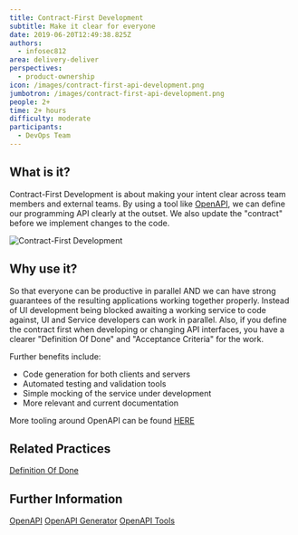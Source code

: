 ```yaml
---
title: Contract-First Development
subtitle: Make it clear for everyone
date: 2019-06-20T12:49:38.825Z
authors:
  - infosec812
area: delivery-deliver
perspectives:
  - product-ownership
icon: /images/contract-first-api-development.png
jumbotron: /images/contract-first-api-development.png
people: 2+
time: 2+ hours
difficulty: moderate
participants:
  - DevOps Team
---
```

## What is it?

Contract-First Development is about making your intent clear across team members and external teams. By using a tool like [OpenAPI](https://swagger.io/docs/specification/about/), we can define our programming API clearly at the outset. We also update the "contract" before we implement changes to the code.

![Contract-First Development](/images/contract-first-api-development.png "Contract-First Development")

## Why use it?

So that everyone can be productive in parallel AND we can have strong guarantees of the resulting applications working together properly. Instead of UI development being blocked awaiting a working service to code against, UI and Service developers can work in parallel. Also, if you define the contract first when developing or changing API interfaces, you have a clearer "Definition Of Done" and "Acceptance Criteria" for the work.

Further benefits include:

- Code generation for both clients and servers
- Automated testing and validation tools
- Simple mocking of the service under development
- More relevant and current documentation

More tooling around OpenAPI can be found [HERE](https://openapi.tools/)


## Related Practices

[Definition Of Done](https://openpracticelibrary.com/practice/definition-of-done/)

## Further Information

[OpenAPI](https://swagger.io/docs/specification/about/)
[OpenAPI Generator](https://openapi-generator.tech/)
[OpenAPI Tools](https://openapi.tools/)